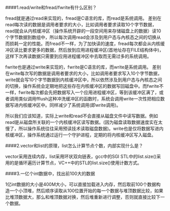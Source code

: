 ####1.read/write和fread/fwrite有什么区别？

fread就是通过read来实现的，fread是C语言的库，而read是系统调用。
差别在read每次读的数据是调用者要求的大小，比如调用者要求读取10个字节数据，read就会从内核缓冲区（操作系统开辟的一段空间用来存储磁盘上的数据）读10个字节数据到数组中，所以每次调用read会涉及到用户态与內核态之间的切换从而损耗一定的性能。而fread不一样，为了加快读的速度，fread每次都会从内核缓冲区读比要求更多的数据，然后放到应用进程缓冲区(首地址存在FILE结构体中)，这样下次再读数据只需要到应用进程缓冲区中去取而无需过多的系统调用。

 fwrite也是通过write来实现的，fwrite是C语言的库，而write是系统调用。
差别在write每次写的数据是调用者要求的大小，比如调用者要求写入10个字节数据，write就会写10个字节数据到内核缓冲区中，所以依然涉及到用户态与內核态之间的切换，操作系统会定期地把这些存在内核缓冲区的数据写回磁盘中。而fwrite不一样，fwrite每次都会先把数据写入一个应用进程缓冲区，等到该缓冲区满了，或者调用类似调用fflush这种冲洗缓冲区的函数时，系统会调用write一次性把相应数据写进内核缓冲区中。同样减少了系统调用(即write调用)。

所以我们应该知道，实际上write和read不会直接从磁盘文件中读写数据。例如read是从磁盘所关联的一个内核缓冲区读写数据。(因为磁盘读取数据速度实在太慢了，所以操作系统往往采用预读技术读取磁盘数据)。write也是仅将数据写进内核缓冲区，操作系统通过运行一个守护进程，定期的将内核缓冲区写入磁盘。

####2.vector和list的原理，list怎么计算节点个数，内部实现什么是？

vector采用连续内存，list采用环状双向链表，gcc中的SGI STL中的list.size()采用的是循环遍历计算节点，VC++中的STL的list.size()使用计数方式。

####3.一亿个int数据中，找出前100大的数据

1亿int数据的大小是400M大小，可以直接加载进入内存，然后取前100个数据构造一个小顶堆，然后顺序读取从100位置开始的每一个数据与堆顶数据比较，如果比堆顶数据大，那么和堆顶数据对换，然后堆重新进行调整，否则就直接比较下一个数据。

